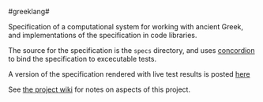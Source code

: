#greeklang#

Specification of a computational system for working with ancient Greek,
and implementations of the specification in code libraries.

The source for the specification is the `specs` directory, and uses 
[concordion](http://concordion.org/) to bind the specification to excecutable tests.

A version of the specification rendered with live test results is posted
[here](http://shot.holycross.edu/~nsmith/greekspec/Greek.html)

See [the project wiki](https://github.com/neelsmith/greeklang/wiki) for notes on aspects of this project.


